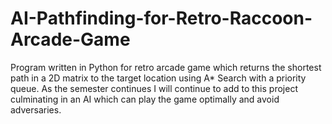 # AI-Pathfinding-for-Retro-Raccoon-Arcade-Game

Program written in Python for retro arcade game which returns the shortest path in a 2D
matrix to the target location using A* Search with a priority queue. As the semester continues I will continue to add to this project culminating in an AI which can play the game optimally and avoid adversaries. 
